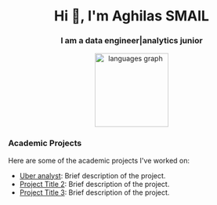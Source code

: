 <h1 align="center">Hi 👋, I'm Aghilas SMAIL</h1>
<h3 align="center">I am a data engineer|analytics junior</h3>

<div align="center">
  <img src="https://github-readme-stats.vercel.app/api/top-langs?username=aghilas1999&locale=en&hide_title=false&layout=compact&card_width=320&langs_count=5&theme=dracula&hide_border=false&order=2" height="150" alt="languages graph"  />
</div>

### Academic Projects
Here are some of the academic projects I've worked on:

- [Uber analyst]([https://github.com/aghilas1999/Uber_analyse): Brief description of the project.
- [Project Title 2](https://github.com/aghilas1999/academic-project-2): Brief description of the project.
- [Project Title 3](https://github.com/aghilas1999/academic-project-3): Brief description of the project.
